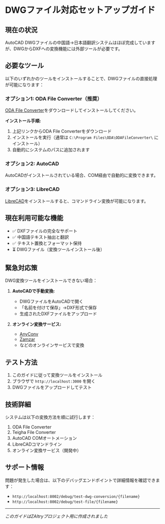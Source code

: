 # DWGファイル対応セットアップガイド

## 現在の状況
AutoCAD DWGファイルの中国語→日本語翻訳システムはほぼ完成していますが、DWGからDXFへの変換機能には外部ツールが必要です。

## 必要なツール
以下のいずれかのツールをインストールすることで、DWGファイルの直接処理が可能になります：

### オプション1: ODA File Converter（推奨）
[ODA File Converter](https://www.opendesign.com/guestfiles/oda_file_converter)をダウンロードしてインストールしてください。

**インストール手順:**
1. 上記リンクからODA File Converterをダウンロード
2. インストールを実行（通常は `C:\Program Files\ODA\ODAFileConverter\` にインストール）
3. 自動的にシステムのパスに追加されます

### オプション2: AutoCAD
AutoCADがインストールされている場合、COM経由で自動的に変換できます。

### オプション3: LibreCAD
[LibreCAD](https://librecad.org/)をインストールすると、コマンドライン変換が可能になります。

## 現在利用可能な機能
- ✅ DXFファイルの完全なサポート
- ✅ 中国語テキスト抽出と翻訳
- ✅ テキスト置換とフォーマット保持
- ⏳ DWGファイル（変換ツールインストール後）

## 緊急対応策
DWG変換ツールをインストールできない場合：

1. **AutoCADで手動変換:**
   - DWGファイルをAutoCADで開く
   - 「名前を付けて保存」→DXF形式で保存
   - 生成されたDXFファイルをアップロード

2. **オンライン変換サービス:**
   - [AnyConv](https://anyconv.com/ja/dwg-to-dxf-converter/)
   - [Zamzar](https://www.zamzar.com/convert/dwg-to-dxf/)
   - などのオンラインサービスで変換

## テスト方法
1. このガイドに従って変換ツールをインストール
2. ブラウザで `http://localhost:3000` を開く
3. DWGファイルをアップロードしてテスト

## 技術詳細
システムは以下の変換方法を順に試行します：
1. ODA File Converter
2. Teigha File Converter
3. AutoCAD COMオートメーション
4. LibreCADコマンドライン
5. オンライン変換サービス（開発中）

## サポート情報
問題が発生した場合は、以下のデバッグエンドポイントで詳細情報を確認できます：
- `http://localhost:8002/debug/test-dwg-conversion/{filename}`
- `http://localhost:8002/debug/test-file/{filename}`

---
*このガイドはZAItryプロジェクト用に作成されました*